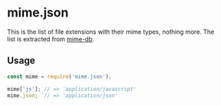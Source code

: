 # mime.json

This is the list of file extensions with their mime types, nothing more. The list is extracted from [mime-db](https://www.npmjs.com/package/mime-db).

## Usage

```js
const mime = require('mime.json');

mime['js']; // => 'application/javascript'
mime.json;  // => 'application/json'
```